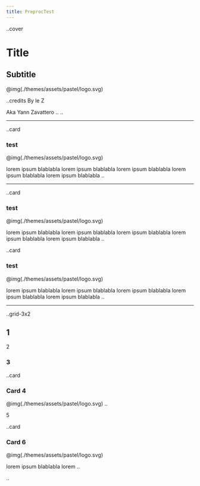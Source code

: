 ```yaml
---
title: PreprocTest
---
```


..cover

# Title

## Subtitle

@img(./themes/assets/pastel/logo.svg)

..credits
By le Z

Aka Yann Zavattero
..
..

---

..card

### test

@img(./themes/assets/pastel/logo.svg)

lorem ipsum blablabla lorem ipsum blablabla lorem ipsum blablabla lorem ipsum blablabla lorem ipsum blablabla
..

---

..card

### test

@img(./themes/assets/pastel/logo.svg)

lorem ipsum blablabla lorem ipsum blablabla lorem ipsum blablabla lorem ipsum blablabla lorem ipsum blablabla
..

..card

### test

@img(./themes/assets/pastel/logo.svg)

lorem ipsum blablabla lorem ipsum blablabla lorem ipsum blablabla lorem ipsum blablabla lorem ipsum blablabla
..

---

..grid-3x2

## 1

2

### 3

..card
### Card 4

@img(./themes/assets/pastel/logo.svg)
..

5

..card
### Card 6

@img(./themes/assets/pastel/logo.svg)

lorem ipsum blablabla lorem
..

..

